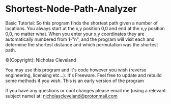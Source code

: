 ﻿# Shortest-Node-Path-Analyzer
Basic Tutorial:
So this program finds the shortest path given a number of locations. You always start at the x,y position 0,0 and end at the x,y position 0,0, no matter what.
When you enter your x,y coordinates they are automatically numbered from 1-"n", and the program will visit each and determine the shortest distance and which permutation was the shortest path.



©(Copyright): Nicholas Cleveland


You may use this program and it's code however you wish (reverse engineering, licensing etc...). It's Freeware.
Feel free to update and rebuild some methods if you wish. This is an early version of the program





If you have any questions or cool changes please email me (using a relevant subject name) at: nicholascleveland@protonmail.com
